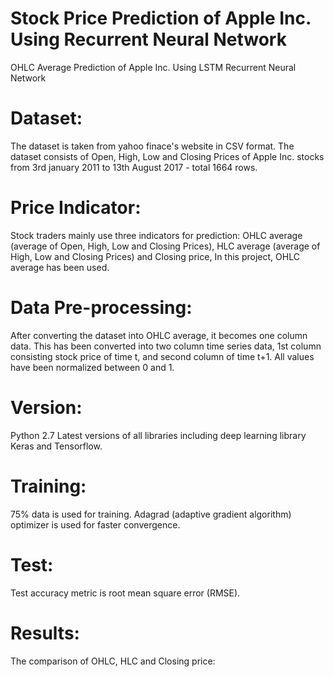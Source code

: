 # Stock Price Prediction of Apple Inc. Using Recurrent Neural Network
OHLC Average Prediction of Apple Inc. Using LSTM Recurrent Neural Network

# Dataset:
The dataset is taken from yahoo finace's website in CSV format. The dataset consists of Open, High, Low and Closing Prices of Apple Inc. stocks from 3rd january 2011 to 13th August 2017 - total 1664 rows. 
# Price Indicator:
Stock traders mainly use three indicators for prediction: OHLC average (average of Open, High, Low and Closing Prices), HLC average (average of High, Low and Closing Prices) and Closing price, In this project, OHLC average has been used.
# Data Pre-processing:
After converting the dataset into OHLC average, it becomes one column data. This has been converted into two column time series data, 1st column consisting stock price of time t, and second column of time t+1. All values have been normalized between 0 and 1.
# Version:
Python 2.7
Latest versions of all libraries including deep learning library Keras and Tensorflow.
# Training:
75% data is used for training. Adagrad (adaptive gradient algorithm) optimizer is used for faster convergence.
# Test:
Test accuracy metric is root mean square error (RMSE).
# Results:
The comparison of OHLC, HLC and Closing price:
